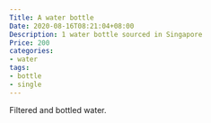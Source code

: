 ```yaml
---
Title: A water bottle
Date: 2020-08-16T08:21:04+08:00
Description: 1 water bottle sourced in Singapore
Price: 200
categories:
- water
tags:
- bottle
- single
---
```


Filtered and bottled water.

